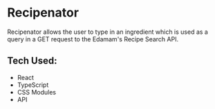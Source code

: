 # Recipenator

Recipenator allows the user to type in an ingredient which is used as a query in a GET request to the Edamam's Recipe Search API.

## Tech Used:
- React
- TypeScript
- CSS Modules
- API